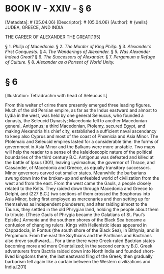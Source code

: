 # BOOK IV - XXIV - § 6
[Metadata]: # {05.04.06}
[Descriptor]: # {05.04.06}
[Author]: # {wells}
JUDEA, GREECE, AND INDIA

THE CAREER OF ALEXANDER THE GREAT[195]

§ 1. _Philip of Macedonia._ § 2. _The Murder of King Philip._ § 3.
_Alexander’s First Conquests._ § 4. _The Wanderings of Alexander._      § 5.
_Was Alexander Indeed Great?_ § 6. _The Successors of      Alexander._ § 7.
_Pergamum a Refuge of Culture._ § 8. _Alexander as      a Portent of World
Unity._

# § 6
[Illustration: Tetradrachm with head of Seleucus I.]

From this welter of crime there presently emerged three leading figures. Much
of the old Persian empire, as far as the Indus eastward and almost to Lydia in
the west, was held by one general Seleucus, who founded a dynasty, the Seleucid
Dynasty; Macedonia fell to another Macedonian general, Antigonus; a third
Macedonian, Ptolemy, secured Egypt, and making Alexandria his chief city,
established a sufficient naval ascendancy to keep also Cyprus and most of the
coast of Phœnicia and Asia Minor. The Ptolemaic and Seleucid empires lasted for
a considerable time: the forms of government in Asia Minor and the Balkans were
more unstable. Two maps will help the reader to a sense of the kaleidoscopic
nature of the political boundaries of the third century B.C. Antigonus was
defeated and killed at the battle of Ipsus (301), leaving Lysimachus, the
governor of Thrace, and Cassander, of Macedonia and Greece, as equally
transitory successors. Minor governors carved out smaller states. Meanwhile the
barbarians swung down into the broken-up and enfeebled world of civilization
from the west and from the east. From the west came the Gauls, a people closely
related to the Kelts. They raided down through Macedonia and Greece to Delphi,
and (227 B.C.) two sections of them crossed the Bosphorus into Asia Minor,
being first employed as mercenaries and then setting up for themselves as
independent plunderers; and after raiding almost to the Taurus, they settled in
the old Phrygian land, holding the people about them to tribute. (These Gauls
of Phrygia became the Galatians of St. Paul’s Epistle.) Armenia and the
southern shores of the Black Sea became a confusion of changing rulers. Kings
with Hellenistic ideas appeared in Cappadocia, in Pontus (the south shore of
the Black Sea), in Bithynia, and in Pergamum. From the east the Scythians and
the Parthians and Bactrians also drove southward.... For a time there were
Greek-ruled Bactrian states becoming more and more Orientalized; in the second
century B.C. Greek adventurers from Bactria raided down into North India and
founded short-lived kingdoms there, the last eastward fling of the Greek; then
gradually barbarism fell again like a curtain between the Western civilizations
and India.[201]


